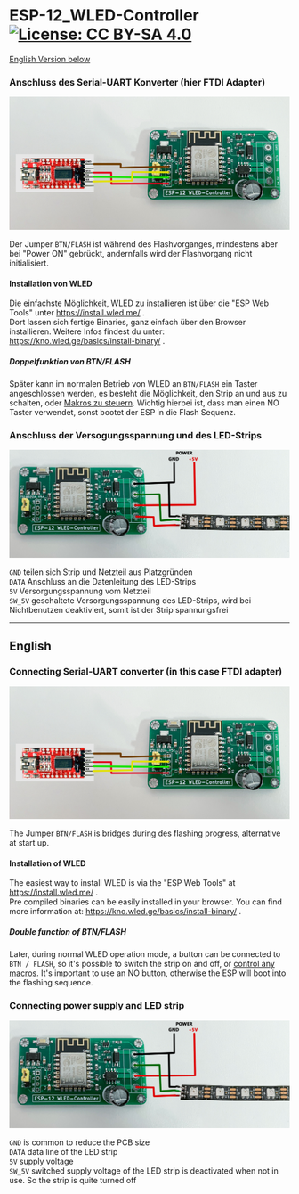 # ESP-12_WLED-Controller  [![License: CC BY-SA 4.0](https://img.shields.io/badge/License-CC%20BY--SA%204.0-lightgrey.svg)](https://creativecommons.org/licenses/by-sa/4.0/)
[English Version below](#english)

### Anschluss des Serial-UART Konverter (hier FTDI Adapter)
![FTDI-Adapter](img/FTDI_conn.jpg)

Der Jumper `BTN/FLASH` ist während des Flashvorganges, mindestens aber bei "Power ON" gebrückt, andernfalls wird der Flashvorgang nicht initialisiert.  

#### Installation von WLED
Die einfachste Möglichkeit, WLED zu installieren ist über die "ESP Web Tools" unter https://install.wled.me/ .  
Dort lassen sich fertige Binaries, ganz einfach über den Browser installieren. Weitere Infos findest du unter: https://kno.wled.ge/basics/install-binary/ .  

##### Doppelfunktion von BTN/FLASH
Später kann im normalen Betrieb von WLED an `BTN/FLASH` ein Taster angeschlossen werden, es besteht die Möglichkeit, den Strip an und aus zu schalten, oder [Makros zu steuern](https://kno.wled.ge/features/macros/). Wichtig hierbei ist, dass man einen NO Taster verwendet, sonst bootet der ESP in die Flash Sequenz.

### Anschluss der Versogungsspannung und des LED-Strips
![FTDI-Adapter](img/STRP-PWR_conn.jpg)

```GND``` teilen sich Strip und Netzteil aus Platzgründen    
```DATA``` Anschluss an die Datenleitung des LED-Strips  
```5V``` Versorgungsspannung vom Netzteil  
```SW_5V``` geschaltete Versorgungsspannung des LED-Strips, wird bei Nichtbenutzen deaktiviert, somit ist der Strip spannungsfrei

---
  

## English

### Connecting Serial-UART converter (in this case FTDI adapter)
![FTDI-Adapter](img/FTDI_conn.jpg)

The Jumper ```BTN/FLASH``` is bridges during des flashing progress, alternative at start up.  

#### Installation of WLED
The easiest way to install WLED is via the "ESP Web Tools" at https://install.wled.me/ .  
Pre compiled binaries can be easily installed in your browser. You can find more information at: https://kno.wled.ge/basics/install-binary/ . 

##### Double function of BTN/FLASH

Later, during normal WLED operation mode, a button can be connected to `BTN / FLASH`, so it's possible to switch the strip on and off, or [control any macros](https://kno.wled.ge/features/macros/). It's important to use an NO button, otherwise the ESP will boot into the flashing sequence. 

### Connecting power supply and LED strip
![FTDI-Adapter](img/STRP-PWR_conn.jpg)

```GND``` is common to reduce the PCB size  
```DATA``` data line of the LED strip  
```5V``` supply voltage  
```SW_5V``` switched supply voltage of the LED strip is deactivated when not in use. So the strip is quite turned off
